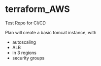 # terraform_AWS
Test Repo for CI/CD

Plan will create a basic tomcat instance, with
- autoscaling
- ALB
- in 3 regions
- security groups
